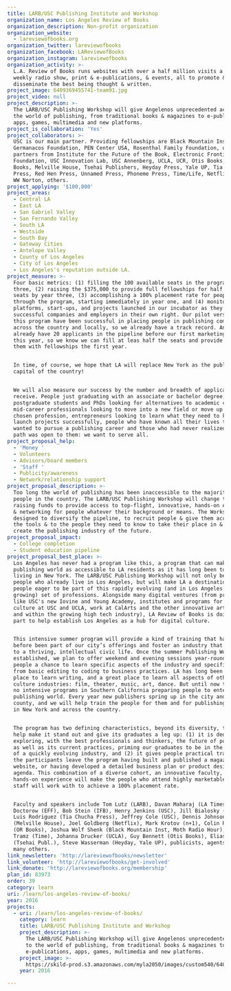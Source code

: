 ```yaml
---
title: LARB/USC Publishing Institute and Workshop
organization_name: Los Angeles Review of Books
organization_description: Non-profit organization
organization_website:
  - lareviewofbooks.org
organization_twitter: lareviewofbooks
organization_facebook: LAReviewofBooks
organization_instagram: lareviewofbooks
organization_activity: >-
  L.A. Review of Books runs websites with over a half million visits a month, a
  weekly radio show, print & e-publications, & events, all to promote &
  disseminate the best being thought & written.
project_image: 6409369455741-team91.jpg
project_video: null
project_description: >-
  The LARB/USC Publishing Workshop will give Angelenos unprecedented access to
  the world of publishing, from traditional books & magazines to e-publications,
  apps, games, multimedia and new platforms.
project_is_collaboration: 'Yes'
project_collaborators: >-
  USC is our main partner. Providing fellowships are Black Mountain Institute,
  Germanacos Foundation, PEN Center USA, Rosenthal Family Foundation, other
  partners from Institute for the Future of the Book, Electronic Frontier
  Foundation, USC Innovation Lab, USC Annenberg, UCLA, UCR, Otis Books, OR
  Books, Melville House, Tsehai Publishers, Heyday Press, Yale UP, Tia Chucha
  Press, Red Hen Press, Unnamed Press, Phoneme Press, Time/Life, Netflix, n+1,
  WW Norton, others.
project_applying: '$100,000'
project_areas:
  - Central LA
  - East LA
  - San Gabriel Valley
  - San Fernando Valley
  - South LA
  - Westside
  - South Bay
  - Gateway Cities
  - Antelope Valley
  - County of Los Angeles
  - City of Los Angeles
  - Los Angeles's reputation outside LA.
project_measure: >-
  Four basic metrics: (1) filling the 100 available seats in the program by year
  three, (2) raising the $375,000 to provide full fellowships for half those
  seats by year three, (3) accomplishing a 100% placement rate for people who go
  through the program, starting immediately in year one, and (4) monitoring the
  platforms, start-ups, and projects launched in our incubator as they become
  successful companies and employers in their own right. Our pilot versions of
  this program have been successful in placing people in publishing companies
  across the country and locally, so we already have a track record. And we
  already have 20 applicants in the pipeline before our first marketing push
  this year, so we know we can fill at leas half the seats and provide half of
  them with fellowships the first year.


  In time, of course, we hope that LA will replace New York as the publishing
  capital of the country!


  We will also measure our success by the number and breadth of applications we
  receive. People just graduating with an associate or bachelor degree,
  postgraduate students and PhDs looking for alternatives to academic careers,
  mid-career professionals looking to move into a new field or move up in their
  chosen profession, entrepreneurs looking to learn what they need to know to
  launch projects successfully, people who have known all their lives they
  wanted to pursue a publishing career and those who had never realized this
  path was open to them: we want to serve all.
project_proposal_help:
  - 'Money '
  - Volunteers
  - Advisors/board members
  - 'Staff '
  - Publicity/awareness
  - Network/relationship support
project_proposal_description: >-
  Too long the world of publishing has been inaccessible to the majority of
  people in the country. The LARB/USC Publishing Workshop will change that by
  raising funds to provide access to top-flight, innovative, hands-on experience
  & networking for people whatever their background or means. The Workshop is
  designed to diversify the pipeline, to recruit people & give them access to
  the tools & to the people they need to know to take their place in & help
  create the publishing industry of the future.
project_proposal_impact:
  - College completion
  - Student education pipeline
project_proposal_best_place: >-
  Los Angeles has never had a program like this, a program that can make the
  publishing world as accessible to LA residents as it has long been to people
  living in New York. The LARB/USC Publishing Workshop will not only benefit
  people who already live in Los Angeles, but will make LA a destination for
  people eager to be part of this rapidly evolving (and in Los Angeles rapidly
  growing) set of professions. Alongside many digital ventures (from programs
  like USC's new Iovine and Young Academy, institutes and programs for digital
  culture at USC and UCLA, work at CalArts and the other innovative art schools,
  and within the growing high tech industry), LA Review of Books is doing its
  part to help establish Los Angeles as a hub for digital culture. 


  This intensive summer program will provide a kind of training that has never
  before been part of our city’s offerings and foster an industry that is vital
  to a thriving, intellectual civic life. Once the summer Publishing Workshop is
  established, we plan to offer weekend and evening sessions year-round to give
  people a chance to learn specific aspects of the industry and specific skills,
  from basic editing to coding to business practices. LA has long been a great
  place to learn writing, and a great place to learn all aspects of other
  culture industries: film, theater, music, art, dance. But until now there were
  no intensive programs in Southern California preparing people to enter the
  publishing world. Every year new publishers spring up in the city and the
  county, and we will help train the people for them and for publishing outlets
  in New York and across the country. 


  The program has two defining characteristics, beyond its diversity, that will
  help make it stand out and give its graduates a leg up: (1) it is dedicated to
  exploring, with the best professionals and thinkers, the future of publishing,
  as well as its current practices, priming our graduates to be in the forefront
  of a quickly evolving industry, and (2) it gives people practical training in;
  the participants leave the program having built and published a magazine or
  website, or having developed a detailed business plan or product design
  agenda. This combination of a diverse cohort, an innovative faculty, and
  hands-on experience will make the people who attend highly marketable, and our
  staff will work with to achieve a 100% placement rate.


  Faculty and speakers include Tom Lutz (LARB), Davan Maharaj (LA Times), Cory
  Doctorow (EFF), Bob Stein (IFB), Henry Jenkins (USC), Jill Bialosky (Norton),
  Luis Rodriguez (Tia Chucha Press), Jeffrey Cole (USC), Dennis Johnson
  (Melville House), Joel Goldberg (Netflix), Mark Krotov (n+1), Colin Robinson
  (OR Books), Joshua Wolf Shenk (Black Mountain Inst, Moth Radio Hour), Mia
  Tramz (Time), Johanna Drucker (UCLA), Guy Bennett (Otis Books), Elias Wondimu
  (Tsehai Publ.), Steve Wasserman (Heyday, Yale UP), publicists, agents, & and
  many others.
link_newsletter: 'http://lareviewofbooks/newsletter'
link_volunteer: 'http://lareviewofbooks/get-involved'
link_donate: 'http://lareviewofbooks.org/membership'
plan_id: 83973
order: 39
category: learn
uri: /learn/los-angeles-review-of-books/
year: 2016
projects:
  - uri: /learn/los-angeles-review-of-books/
    category: learn
    title: LARB/USC Publishing Institute and Workshop
    project_description: >-
      The LARB/USC Publishing Workshop will give Angelenos unprecedented access
      to the world of publishing, from traditional books & magazines to
      e-publications, apps, games, multimedia and new platforms.
    project_image: >-
      https://skild-prod.s3.amazonaws.com/myla2050/images/custom540/6409369455741-team91.jpg
    year: 2016

---
```

